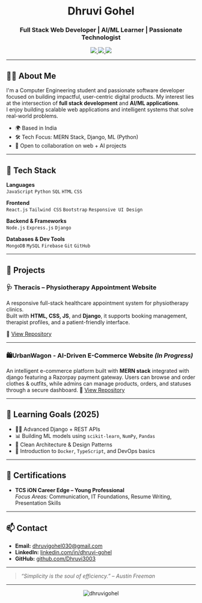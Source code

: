 <h1 align="center">Dhruvi Gohel</h1>
<h3 align="center">Full Stack Web Developer | AI/ML Learner | Passionate Technologist</h3>

<p align="center">
  <a href="mailto:dhruvigohel030@gmail.com">
    <img src="https://img.shields.io/badge/Gmail-D14836?style=flat&logo=gmail&logoColor=white" />
  </a>
  <a href="https://www.linkedin.com/in/dhruvi-gohel-b8b937339/">
    <img src="https://img.shields.io/badge/LinkedIn-blue?style=flat&logo=linkedin&logoColor=white" />
  </a>
  <a href="https://github.com/Dhruvi3003">
    <img src="https://img.shields.io/badge/GitHub-black?style=flat&logo=github&logoColor=white" />
  </a>
</p>

---

## 🧑‍💼 About Me

I'm a Computer Engineering student and passionate software developer focused on building impactful, user-centric digital products. My interest lies at the intersection of **full stack development** and **AI/ML applications**.  
I enjoy building scalable web applications and intelligent systems that solve real-world problems.

- 🌍 Based in India  
- 🛠️ Tech Focus: MERN Stack, Django, ML (Python)  
- 💬 Open to collaboration on web + AI projects

---

## 🔧 Tech Stack

**Languages**  
`JavaScript` `Python` `SQL` `HTML` `CSS`

**Frontend**  
`React.js` `Tailwind CSS` `Bootstrap` `Responsive UI Design`

**Backend & Frameworks**  
`Node.js` `Express.js` `Django`

**Databases & Dev Tools**  
`MongoDB` `MySQL` `Firebase` `Git` `GitHub` 

---

## 🚀 Projects

### 🩺 Theracis – Physiotherapy Appointment Website  
A responsive full-stack healthcare appointment system for physiotherapy clinics.  
Built with **HTML, CSS, JS**, and **Django**, it supports booking management, therapist profiles, and a patient-friendly interface.

🔗 [View Repository](https://github.com/Dhruvi3003/Healthcare_Appointment_System)

---

### 🛍️UrbanWagon - AI-Driven E-Commerce Website *(In Progress)*  
An intelligent e-commerce platform built with **MERN stack** integrated with django featuring a Razorpay payment gateway. Users can browse and order clothes & outfits, while admins can manage products, orders, and statuses through a secure dashboard.
🔗 [View Repository](https://github.com/Dhruvi3003/UrbanWagon--AI-Driven-Ecommerce-Website)


---

## 🎯 Learning Goals (2025)

- ✍🏻 Advanced Django + REST APIs  
- 📊 Building ML models using `scikit-learn`, `NumPy`, `Pandas`  
- 🧱 Clean Architecture & Design Patterns  
- 🐳 Introduction to `Docker`, `TypeScript`, and DevOps basics

---

## 📜 Certifications

- **TCS iON Career Edge – Young Professional**  
  _Focus Areas:_ Communication, IT Foundations, Resume Writing, Presentation Skills

---

## 📫 Contact

- **Email:** [dhruvigohel030@gmail.com](mailto:dhruvigohel030@gmail.com)  
- **LinkedIn:** [linkedin.com/in/dhruvi-gohel](https://www.linkedin.com/in/dhruvi-gohel-b8b937339/)  
- **GitHub:** [github.com/Dhruvi3003](https://github.com/Dhruvi3003)

---

> _“Simplicity is the soul of efficiency.” – Austin Freeman_

---

<p align="center">
  <img src="https://komarev.com/ghpvc/?username=Dhruvi3003&label=Profile%20Views&color=blueviolet&style=flat-square" alt="dhruvigohel"/>
</p>
